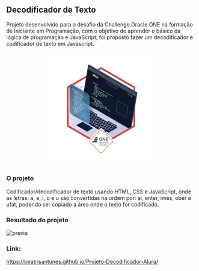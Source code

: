 ## Decodificador de Texto

Projeto desenvolvido para o desafio da Challenge Oracle ONE na formação de Iniciante em Programação, com o objetivo de aprender o básico da lógica de programação e JavaScript, foi proposto fazer um decodificador e codificador de texto em Javascript.

<p align="center">
<img width="300" src="/assets/cms_files_10224_1659462279Badge_Sharer_Alura_ChallengeOracleONE_2000x2000_V3.png">
  </p>
  
### O projeto

Codificador/decodificador de texto usando HTML, CSS e JavaScript, onde as letras: a, e, i, o e u são convertidas na ordem por: ai, enter, imes, ober e ufat, podendo ser copiado a área onde o texto for codificado.

### Resultado do projeto

![previa](https://user-images.githubusercontent.com/79115923/183284497-9af38975-9722-4446-83bd-4bc58dcfc632.gif)

### Link:

https://beatrisantunes.github.io/Projeto-Decodificador-Alura/
